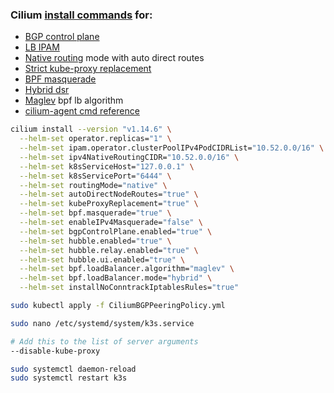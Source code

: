 ### Cilium [install commands](https://github.com/cilium/cilium-cli/blob/master/install/install.go) for:
* [BGP control plane](https://docs.cilium.io/en/stable/network/bgp-control-plane/)
* [LB IPAM](https://docs.cilium.io/en/stable/network/lb-ipam/)
* [Native routing](https://docs.cilium.io/en/stable/network/concepts/routing/#native-routing) mode with auto direct routes
* [Strict kube-proxy replacement](https://docs.cilium.io/en/latest/network/kubernetes/kubeproxy-free/)
* [BPF masquerade](https://docs.cilium.io/en/stable/network/concepts/masquerading/)
* [Hybrid dsr](https://docs.cilium.io/en/stable/network/kubernetes/kubeproxy-free/#dsr-mode)
* [Maglev](https://cilium.io/blog/2020/11/10/cilium-19/#maglev) bpf lb algorithm
* [cilium-agent cmd reference](https://docs.cilium.io/en/stable/cmdref/cilium-agent/)

```bash
cilium install --version "v1.14.6" \
  --helm-set operator.replicas="1" \
  --helm-set ipam.operator.clusterPoolIPv4PodCIDRList="10.52.0.0/16" \
  --helm-set ipv4NativeRoutingCIDR="10.52.0.0/16" \
  --helm-set k8sServiceHost="127.0.0.1" \
  --helm-set k8sServicePort="6444" \
  --helm-set routingMode="native" \
  --helm-set autoDirectNodeRoutes="true" \
  --helm-set kubeProxyReplacement="true" \
  --helm-set bpf.masquerade="true" \
  --helm-set enableIPv4Masquerade="false" \
  --helm-set bgpControlPlane.enabled="true" \
  --helm-set hubble.enabled="true" \
  --helm-set hubble.relay.enabled="true" \
  --helm-set hubble.ui.enabled="true" \
  --helm-set bpf.loadBalancer.algorithm="maglev" \
  --helm-set bpf.loadBalancer.mode="hybrid" \
  --helm-set installNoConntrackIptablesRules="true"
```

```bash
sudo kubectl apply -f CiliumBGPPeeringPolicy.yml

sudo nano /etc/systemd/system/k3s.service

# Add this to the list of server arguments
--disable-kube-proxy

sudo systemctl daemon-reload
sudo systemctl restart k3s
```
